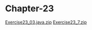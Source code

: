 # Chapter-23

[Exercise23_03.java.zip](https://github.com/Dyl-bit/Chapter-23/files/12883542/Exercise23_03.java.zip)
[Exercise23_7.zip](https://github.com/Dyl-bit/Chapter-23/files/12883549/Exercise23_7.zip)
